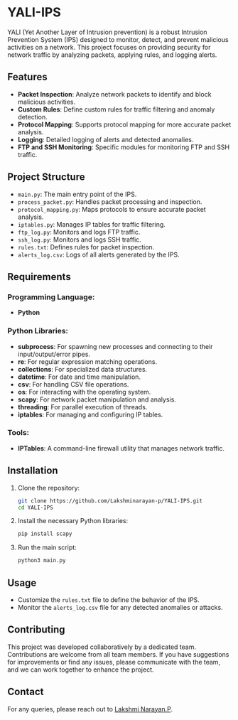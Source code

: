 # YALI-IPS

YALI (Yet Another Layer of Intrusion prevention) is a robust Intrusion Prevention System (IPS) designed to monitor, detect, and prevent malicious activities on a network. This project focuses on providing security for network traffic by analyzing packets, applying rules, and logging alerts.

## Features

- **Packet Inspection**: Analyze network packets to identify and block malicious activities.
- **Custom Rules**: Define custom rules for traffic filtering and anomaly detection.
- **Protocol Mapping**: Supports protocol mapping for more accurate packet analysis.
- **Logging**: Detailed logging of alerts and detected anomalies.
- **FTP and SSH Monitoring**: Specific modules for monitoring FTP and SSH traffic.

## Project Structure

- `main.py`: The main entry point of the IPS.
- `process_packet.py`: Handles packet processing and inspection.
- `protocol_mapping.py`: Maps protocols to ensure accurate packet analysis.
- `iptables.py`: Manages IP tables for traffic filtering.
- `ftp_log.py`: Monitors and logs FTP traffic.
- `ssh_log.py`: Monitors and logs SSH traffic.
- `rules.txt`: Defines rules for packet inspection.
- `alerts_log.csv`: Logs of all alerts generated by the IPS.

## Requirements

### Programming Language:
- **Python**

### Python Libraries:
- **subprocess**: For spawning new processes and connecting to their input/output/error pipes.
- **re**: For regular expression matching operations.
- **collections**: For specialized data structures.
- **datetime**: For date and time manipulation.
- **csv**: For handling CSV file operations.
- **os**: For interacting with the operating system.
- **scapy**: For network packet manipulation and analysis.
- **threading**: For parallel execution of threads.
- **iptables**: For managing and configuring IP tables.

### Tools:
- **IPTables**: A command-line firewall utility that manages network traffic.

## Installation

1. Clone the repository:

    ```bash
    git clone https://github.com/Lakshminarayan-p/YALI-IPS.git
    cd YALI-IPS
    ```

2. Install the necessary Python libraries:

    ```bash
    pip install scapy
    ```

3. Run the main script:

    ```bash
    python3 main.py
    ```

## Usage

- Customize the `rules.txt` file to define the behavior of the IPS.
- Monitor the `alerts_log.csv` file for any detected anomalies or attacks.

## Contributing

This project was developed collaboratively by a dedicated team. Contributions are welcome from all team members. If you have suggestions for improvements or find any issues, please communicate with the team, and we can work together to enhance the project.

## Contact

For any queries, please reach out to [Lakshmi Narayan.P](mailto:lakshminarayan15903@gmail.com).
